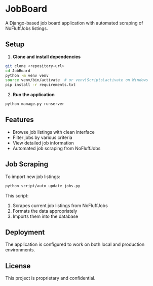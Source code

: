 # JobBoard

A Django-based job board application with automated scraping of NoFluffJobs listings.

## Setup

1. **Clone and install dependencies**
```bash
git clone <repository-url>
cd JobBoard
python -m venv venv
source venv/bin/activate  # or venv\Scripts\activate on Windows
pip install -r requirements.txt
```

2. **Run the application**
```bash
python manage.py runserver
```

## Features

- Browse job listings with clean interface
- Filter jobs by various criteria
- View detailed job information
- Automated job scraping from NoFluffJobs

## Job Scraping

To import new job listings:

```bash
python script/auto_update_jobs.py
```

This script:
1. Scrapes current job listings from NoFluffJobs
2. Formats the data appropriately
3. Imports them into the database

## Deployment

The application is configured to work on both local and production environments.

## License

This project is proprietary and confidential.
